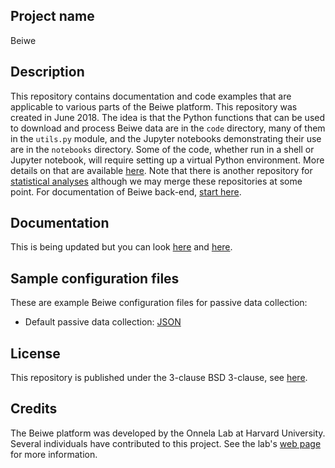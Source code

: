 ## Project name
Beiwe

## Description
This repository contains documentation and code examples that are applicable to various parts of the Beiwe platform. This repository was created in June 2018. The idea is that the Python functions that can be used to download and process Beiwe data are in the `code` directory, many of them in the `utils.py` module, and the Jupyter notebooks demonstrating their use are in the `notebooks` directory. Some of the code, whether run in a shell or Jupyter notebook, will require setting up a virtual Python environment. More details on that are available [here](https://github.com/onnela-lab/beiwe/wiki/Using-mano). Note that there is another repository for [statistical analyses](https://github.com/onnela-lab/Beiwe-Analysis) although we may merge these repositories at some point. For documentation of Beiwe back-end, [start here](https://github.com/onnela-lab/beiwe-backend/wiki).

## Documentation
This is being updated but you can look [here](https://github.com/onnela-lab/beiwe/wiki) and [here](https://github.com/onnela-lab/Beiwe-Analysis/wiki/Documentation).

## Sample configuration files
These are example Beiwe configuration files for passive data collection:
* Default passive data collection: [JSON](https://github.com/onnela-lab/beiwe/tree/master/config)

## License
This repository is published under the 3-clause BSD 3-clause, see [here](LICENSE.md).

## Credits
The Beiwe platform was developed by the Onnela Lab at Harvard University. Several individuals have contributed to this project. See the lab's [web page](https://www.hsph.harvard.edu/onnela-lab/) for more information.
